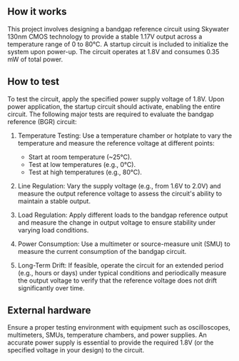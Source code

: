 <!---

This file is used to generate your project datasheet. Please fill in the information below and delete any unused
sections.

You can also include images in this folder and reference them in the markdown. Each image must be less than
512 kb in size, and the combined size of all images must be less than 1 MB.
-->

## How it works

This project involves designing a bandgap reference circuit using Skywater 130nm CMOS technology to provide a stable 1.17V output across a temperature range of 0 to 80°C. A startup circuit is included to initialize the system upon power-up. The circuit operates at 1.8V and consumes 0.35 mW of total power.


## How to test

To test the circuit, apply the specified power supply voltage of 1.8V. Upon power application, the startup circuit should activate, enabling the entire circuit. The following major tests are required to evaluate the bandgap reference (BGR) circuit:

1. Temperature Testing: Use a temperature chamber or hotplate to vary the temperature and measure the reference voltage at different points:
   - Start at room temperature (~25°C).
   - Test at low temperatures (e.g., 0°C).
   - Test at high temperatures (e.g., 80°C).

2. Line Regulation: Vary the supply voltage (e.g., from 1.6V to 2.0V) and measure the output reference voltage to assess the circuit's ability to maintain a stable output.

3. Load Regulation: Apply different loads to the bandgap reference output and measure the change in output voltage to ensure stability under varying load conditions.

4. Power Consumption: Use a multimeter or source-measure unit (SMU) to measure the current consumption of the bandgap circuit.

5. Long-Term Drift: If feasible, operate the circuit for an extended period (e.g., hours or days) under typical conditions and periodically measure the output voltage to verify that the reference voltage does not drift significantly over time.

## External hardware

Ensure a proper testing environment with equipment such as oscilloscopes, multimeters, SMUs, temperature chambers, and power supplies. An accurate power supply is essential to provide the required 1.8V (or the specified voltage in your design) to the circuit.
